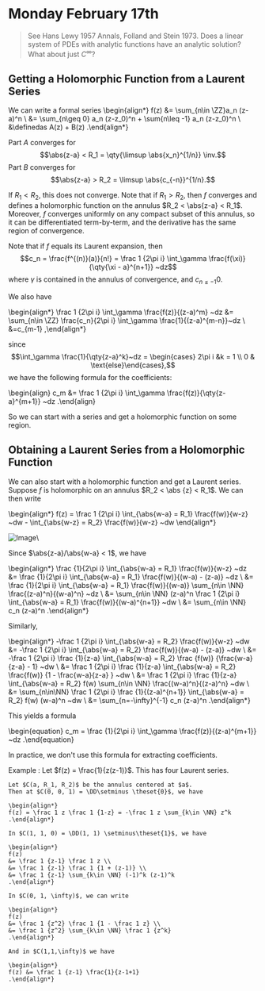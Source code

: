 # Monday February 17th

> See Hans Lewy 1957 Annals, Folland and Stein 1973. Does a linear system of PDEs with analytic functions have an analytic solution? What about just $C^\infty$?

## Getting a Holomorphic Function from a Laurent Series

We can write a formal series 
\begin{align*}
f(z) &= \sum_{n\in \ZZ}a_n (z-a)^n \\
&= \sum_{n\geq 0} a_n (z-z_0)^n + \sum{n\leq -1} a_n (z-z_0)^n \\
&\definedas A(z) + B(z)
.\end{align*}

Part $A$ converges for $$\abs{z-a} < R_1 = \qty{\limsup \abs{x_n}^{1/n}} \inv.$$
Part $B$ converges for $$\abs{z-a} > R_2 = \limsup \abs{c_{-n}}^{1/n}.$$

If $R_1 < R_2$, this does not converge.
Note that if $R_1 > R_2$, then $f$ converges and defines a holomorphic function on the annulus $R_2 < \abs{z-a} < R_1$.
Moreover, $f$ converges uniformly on any compact subset of this annulus, so it can be differentiated term-by-term, and the derivative has the same region of convergence.

Note that if $f$ equals its Laurent expansion, then $$c_n = \frac{f^{(n)}(a)}{n!} = \frac 1 {2\pi i} \int_\gamma \frac{f(\xi)}{\qty{\xi - a}^{n+1}} ~dz$$ where $\gamma$ is contained in the annulus of convergence, and $c_{n\leq -1}  0$.

We also have

\begin{align*}
\frac 1 {2\pi i} \int_\gamma \frac{f(z)}{(z-a)^m} ~dz 
&= \sum_{n\in \ZZ} \frac{c_n}{2\pi i} \int_\gamma \frac{1}{(z-a)^{m-n}}~dz \\
&=c_{m-1}
,\end{align*}

since
$$\int_\gamma \frac{1}{\qty{z-a}^k}~dz = \begin{cases} 2\pi i &k = 1 \\ 0 & \text{else}\end{cases},$$
we have the following formula for the coefficients:


\begin{align}
c_m &= \frac 1 {2\pi i} \int_\gamma \frac{f(z)}{\qty{z-a}^{m+1}} ~dz
.\end{align}

So we can start with a series and get a holomorphic function on some region.

## Obtaining a Laurent Series from a Holomorphic Function

We can also start with a holomorphic function and get a Laurent series.
Suppose $f$ is holomorphic on an annulus $R_2 < \abs {z} < R_1$.
We can then write

\begin{align*}
f(z) = \frac 1 {2\pi i} \int_{\abs{w-a} = R_1} \frac{f(w)}{w-z} ~dw - \int_{\abs{w-z} = R_2} \frac{f(w)}{w-z} ~dw
\end{align*}

![Image](figures/2020-02-17-14:07.png)\

Since $\abs{z-a}/\abs{w-a} < 1$, we have

\begin{align*}
\frac {1}{2\pi i} \int_{\abs{w-a} = R_1} \frac{f(w)}{w-z} ~dz 
&= \frac {1}{2\pi i} \int_{\abs{w-a} = R_1} \frac{f(w)}{(w-a) - (z-a)} ~dz \\
&= \frac {1}{2\pi i} \int_{\abs{w-a} = R_1} \frac{f(w)}{(w-a)} \sum_{n\in \NN} \frac{(z-a)^n}{(w-a)^n} ~dz \\
&= \sum_{n\in \NN} (z-a)^n \frac 1 {2\pi i} \int_{\abs{w-a} = R_1} \frac{f(w)}{(w-a)^{n+1}} ~dw \\
&= \sum_{n\in \NN} c_n (z-a)^n
.\end{align*}

Similarly,

\begin{align*}
-\frac 1 {2\pi i} \int_{\abs{w-a} = R_2}  \frac{f(w)}{w-z} ~dw  
&= -\frac 1 {2\pi i} \int_{\abs{w-a} = R_2} \frac{f(w)}{(w-a) - (z-a)} ~dw  \\ 
&= -\frac 1 {2\pi i} \frac {1}{z-a} \int_{\abs{w-a} = R_2} \frac {f(w)} {\frac{w-a}{z-a} - 1} ~dw  \\
&= \frac 1 {2\pi i} \frac {1}{z-a} \int_{\abs{w-a} = R_2}  \frac{f(w)} {1 - \frac{w-a}{z-a} } ~dw  \\
&= \frac 1 {2\pi i} \frac {1}{z-a} \int_{\abs{w-a} = R_2} f(w) \sum_{n\in \NN} \frac{(w-a)^n}{(z-a)^n} ~dw \\
&= \sum_{n\in\NN} \frac 1 {2\pi i} \frac {1}{(z-a)^{n+1}} \int_{\abs{w-a} = R_2} f(w) (w-a)^n ~dw  \\ 
&= \sum_{n=-\infty}^{-1} c_n (z-a)^n
.\end{align*}

This yields a formula

\begin{equation}
c_m = \frac {1}{2\pi i} \int_\gamma \frac{f(z)}{(z-a)^{m+1}} ~dz
.\end{equation}

In practice, we don't use this formula for extracting coefficients.

Example
: 	Let $f(z)  = \frac{1}{z(z-1)}$.
	This has four Laurent series.

	Let $C(a, R_1, R_2)$ be the annulus centered at $a$.
	Then at $C(0, 0, 1) = \DD\setminus \theset{0}$, we have 

	\begin{align*}
	f(z) = \frac 1 z \frac 1 {1-z} = -\frac 1 z \sum_{k\in \NN} z^k
	.\end{align*}

	In $C(1, 1, 0) = \DD(1, 1) \setminus\theset{1}$, we have

	\begin{align*}
	f(z) 
	&= \frac 1 {z-1} \frac 1 z \\
	&= \frac 1 {z-1} \frac 1 {1 + (z-1)} \\
	&= \frac 1 {z-1} \sum_{k\in \NN} (-1)^k (z-1)^k
	.\end{align*}

	In $C(0, 1, \infty)$, we can write

	\begin{align*}
	f(z) 
	&= \frac 1 {z^2} \frac 1 {1 - \frac 1 z} \\
	&= \frac 1 {z^2} \sum_{k\in \NN} \frac 1 {z^k}
	.\end{align*}

	And in $C(1,1,\infty)$ we have

	\begin{align*}
	f(z) &= \frac 1 {z-1} \frac{1}{z-1+1}
	.\end{align*}
